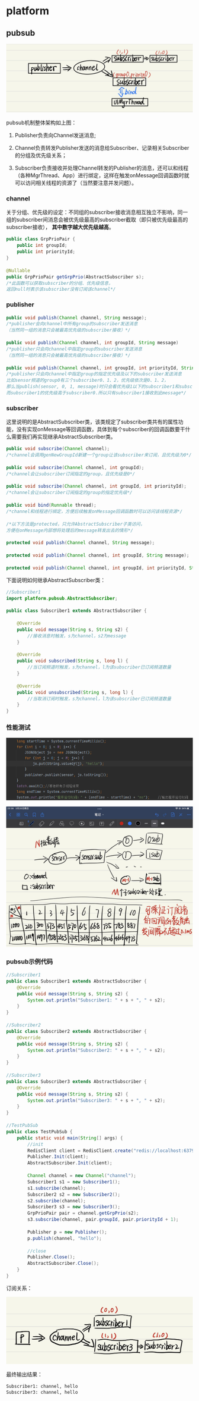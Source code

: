 # platform

## pubsub

![](img/pubsub1.jpg)

pubsub机制整体架构如上图：

1. Publisher负责向Channel发送消息;

2. Channel负责转发Publisher发送的消息给Subscriber、记录相关Subscriber的分组及优先级关系；

3. Subscriber负责接收并处理Channel转发的Publisher的消息，还可以和线程（各种MgrThread、App）进行绑定，这样在触发onMessage回调函数时就可以访问相关线程的资源了（当然要注意并发问题）。

### channel

关于分组、优先级的设定：不同组的subscriber接收消息相互独立不影响，同一组的subscriber间消息会被优先级最高的subscriber截取（即只被优先级最高的subscriber接收）， **其中数字越大优先级越高**。

```java
public class GrpPrioPair {
    public int groupId;
    public int priorityId;
}

@Nullable
public GrpPrioPair getGrpPrio(AbstractSubscriber s);
/*此函数可以获取subscriber的分组、优先级信息，
返回null时表示该subscriber没有订阅该channel*/
```

### publisher

```java
public void publish(Channel channel, String message);
/*publisher会向channel中所有group的subscriber发送消息
（当然同一组的消息只会被最高优先级的subscriber接收）*/

public void publish(Channel channel, int groupId, String message)
/*publisher只会向channel中指定group的subscriber发送消息
（当然同一组的消息只会被最高优先级的subscriber接收）*/

public void publish(Channel channel, int groupId, int priorityId, String message);
/*publisher只会向channel中指定group的指定优先级及以下的subscriber发送消息
比如sensor频道的group0有三个subscriber0、1、2，优先级依次是0、1、2，
那么当publish(sensor, 0, 1, message)时只会看优先级1以下的subscriber1和subscriber0，
而subscriber1的优先级高于subscriber0.所以只有subscriber1接收到此message*/
```

### subscriber

这里说明的是AbstractSubscriber类，该类规定了subscriber类共有的属性功能，没有实现onMessage等回调函数，具体到每个subscriber的回调函数要干什么需要我们再实现继承AbstractSubscriber类。

```java
public void subscribe(Channel channel);
/*channel会调用genNewGroupId新建一个group让该subscriber来订阅，且优先级为0*/

public void subscribe(Channel channel, int groupId);
/*channel会让subscriber订阅指定的group，且优先级是0*/

public void subscribe(Channel channel, int groupId, int priorityId);
/*channel会让subscriber订阅指定的group的指定优先级*/

public void bind(Runnable thread);
/*channel和线程进行绑定，方便后续触发onMessage回调函数时可以访问该线程资源*/

/*以下方法是protected，只允许AbstractSubscriber子类访问，
方便在onMessage内部想将处理后的message转发出去的情形*/

protected void publish(Channel channel, String message);

protected void publish(Channel channel, int groupId, String message);

protected void publish(Channel channel, int groupId, int priorityId, String message);
```

下面说明如何继承AbstractSubscriber类：

```java
//Subscriber1
import platform.pubsub.AbstractSubscriber;

public class Subscriber1 extends AbstractSubscriber {
    
    @Override
    public void message(String s, String s2) {
        //接收消息时触发，s为channel，s2为message
    }
    
    @Override
    public void subscribed(String s, long l) {
        //当订阅频道时触发，s为channel，l为该subscriber已订阅频道数量
    }

    @Override
    public void unsubscribed(String s, long l) {
        //当取消订阅时触发，s为channel，l为该subscriber已订阅频道数量
    }
}
```

### 性能测试

![](img/pubsub2.jpg)

![](img/pubsub3.jpg)

### pubsub示例代码

```java
//Subscriber1
public class Subscriber1 extends AbstractSubscriber {
    @Override
    public void message(String s, String s2) {
        System.out.println("Subscriber1: " + s + ", " + s2);
    }
}

//Subscriber2
public class Subscriber2 extends AbstractSubscriber {
    @Override
    public void message(String s, String s2) {
        System.out.println("Subscriber2: " + s + ", " + s2);
    }
}

//Subscriber3
public class Subscriber3 extends AbstractSubscriber {
    @Override
    public void message(String s, String s2) {
        System.out.println("Subscriber3: " + s + ", " + s2);
    }
}

//TestPubSub
public class TestPubSub {
    public static void main(String[] args) {
        //init
        RedisClient client = RedisClient.create("redis://localhost:6379");
        Publisher.Init(client);
        AbstractSubscriber.Init(client);
        
        Channel channel = new Channel("channel");
        Subscriber1 s1 = new Subscriber1();
        s1.subscribe(channel);
        Subscriber2 s2 = new Subscriber2();
        s2.subscribe(channel);
        Subscriber3 s3 = new Subscriber3();
        GrpPrioPair pair = channel.getGrpPrio(s2);
        s3.subscribe(channel, pair.groupId, pair.priorityId + 1);

        Publisher p = new Publisher();
        p.publish(channel, "hello");

        //close
        Publisher.Close();
        AbstractSubscriber.Close();
    }
}
```

订阅关系：

![](img/pubsub4.jpg)

最终输出结果：

```bash
Subscriber1: channel, hello
Subscriber3: channel, hello
```